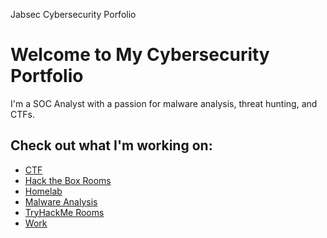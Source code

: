   Jabsec Cybersecurity Porfolio

Welcome to My Cybersecurity Portfolio
=====================================

I'm a SOC Analyst with a passion for malware analysis, threat hunting, and CTFs.

Check out what I'm working on:
--------

*   [CTF](ctf/ctf.md)
*   [Hack the Box Rooms](hackthebox/hackthebox.md)
*   [Homelab](homelab/homelab.md)
*   [Malware Analysis](malware/malware.md)
*   [TryHackMe Rooms](tryhackme/tryhackme.md)
*   [Work](work/work.md)

